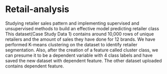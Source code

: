 # Retail-analysis
Studying retailer sales pattern and implementing supervised and unsupervised methods to build an effective model predicting retailer class
This dataset(Case Study Data 1) contains around 10,000 rows of unique retailers and the amount of sales they have done for 12 brands. We have performed K-means clustering on the dataset to identify retailer segmentation. Also, after the creation of a feature called cluster class, we can presume it to be a dependent variable with 4 class labels and have saved the new dataset with dependent feature. The other dataset uploaded contains dependent feature.
